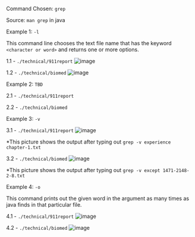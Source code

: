 Command Chosen: `grep`

Source: `man grep` in java

Example 1: `-l`

This command line chooses the text file name that has the keyword `<character or word>` and returns one or more options.

1.1 - `./technical/911report`
![image](https://github.com/DirectJava/cs15l-Lab3/assets/122843554/be5361f8-f4b3-41f1-bb4f-895992978d29)

1.2 - `./technical/biomed`
![image](https://github.com/DirectJava/cs15l-Lab3/assets/122843554/25085be4-630b-4dbd-b5b6-c261f9869cb5)

Example 2: `TBD`

2.1 - `./technical/911report`

2.2 - `./technical/biomed`

Example 3: `-v`


3.1 - `./technical/911report`
![image](https://github.com/DirectJava/cs15l-Lab3/assets/122843554/105f3084-e2f7-45da-a0e5-3f036fc85b03)

*This picture shows the output after typing out `grep -v experience chapter-1.txt`

3.2 - `./technical/biomed`
![image](https://github.com/DirectJava/cs15l-Lab3/assets/122843554/add6487a-f31a-4dc9-b55e-b73446d00088)

*This picture shows the output after typing out `grep -v except 1471-2148-2-8.txt`


Example 4: `-o`

This command prints out the given word in the argument as many times as java finds in that particular file.

4.1 - `./technical/911report`
![image](https://github.com/DirectJava/cs15l-Lab3/assets/122843554/3977b273-8710-4b35-9635-9e61d3389409)

4.2 - `./technical/biomed`
![image](https://github.com/DirectJava/cs15l-Lab3/assets/122843554/d2b1fa25-d9fc-4afe-b728-2a43cbc9a3c4)

